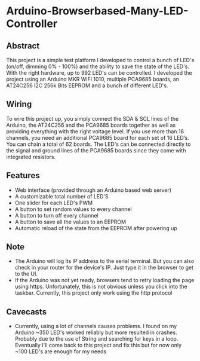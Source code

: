 # Arduino-Browserbased-Many-LED-Controller

## Abstract
This project is a simple test platform I developed to control a bunch of LED's (on/off, dimming 0% - 100%) and the ability to save the state of the LED's. With the right hardware, up to 992 LED's can be controlled. I developed the project using an Arduino MKR WiFi 1010, multiple PCA9685 boards, an AT24C256 I2C 256k Bits EEPROM and a bunch of different LED's.

## Wiring
To wire this project up, you simply connect the SDA & SCL lines of the Arduino, the AT24C256 and the PCA9685 boards together as well as providing everything with the right voltage level. If you use more than 16 channels, you need an additional PCA9685 board for each set of 16 LED’s. You can chain a total of 62 boards. The LED's can be connected directly to the signal and ground lines of the PCA9685 boards since they come with integrated resistors.

## Features
* Web interface (provided through an Arduino based web server)
* A customizable total number of LED'S
* One slider for each LED's PWM
* A button to set random values to every channel
* A button to turn off every channel
* A button to save all the values to an EEPROM
* Automatic reload of the state from the EEPROM after powering up

## Note
* The Arduino will log its IP address to the serial terminal. But you can also check in your router for the device's IP. Just type it in the browser to get to the UI.
* If the Arduino was not yet ready, browsers tend to retry loading the page using https. Unfortunately, this is not obvious unless you click into the taskbar. Currently, this project only work using the http protocol

## Cavecasts
* Currently, using a lot of channels causes problems. I found on my Arduino ~350 LED's worked reliably but more resulted in crashes. Probably due to the use of String and searching for keys in a loop. Eventually I'll come back to this project and fix this but for now only ~100 LED's are enough for my needs
